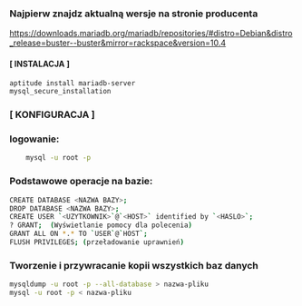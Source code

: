 ### Najpierw znajdz aktualną wersje na stronie producenta
https://downloads.mariadb.org/mariadb/repositories/#distro=Debian&distro_release=buster--buster&mirror=rackspace&version=10.4
#### [ INSTALACJA ]
``` bash
aptitude install mariadb-server
mysql_secure_installation
```
### [ KONFIGURACJA ]
### logowanie:	
``` bash
	mysql -u root -p
```
### Podstawowe operacje na bazie:
```bash
CREATE DATABASE <NAZWA BAZY>;
DROP DATABASE <NAZWA BAZY>;
CREATE USER `<UZYTKOWNIK>`@`<HOST>` identified by `<HASLO>`;
? GRANT;  (Wyświetlanie pomocy dla polecenia)
GRANT ALL ON *.* TO `USER`@`HOST`;
FLUSH PRIVILEGES; (przeładowanie uprawnień)
```
###  Tworzenie i przywracanie kopii wszystkich baz danych
``` bash
mysqldump -u root -p --all-database > nazwa-pliku
mysql -u root -p < nazwa-pliku
```
